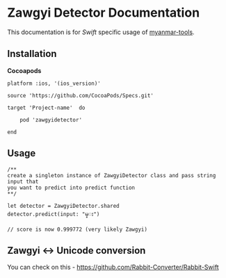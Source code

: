 # Zawgyi Detector Documentation

This documentation is for *Swift* specific usage of [myanmar-tools](https://github.com/google/myanmar-tools).

## Installation

**Cocoapods**

``` 
platform :ios, '(ios_version)'

source 'https://github.com/CocoaPods/Specs.git'

target 'Project-name'  do

	pod 'zawgyidetector' 

end 
```

## Usage

```
/**
create a singleton instance of ZawgyiDetector class and pass string input that 
you want to predict into predict function
**/

let detector = ZawgyiDetector.shared
detector.predict(input: "မ္း")

// score is now 0.999772 (very likely Zawgyi)
```

## Zawgyi <-> Unicode conversion

You can check on this - https://github.com/Rabbit-Converter/Rabbit-Swift


